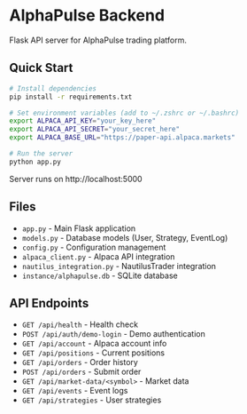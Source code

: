 # AlphaPulse Backend

Flask API server for AlphaPulse trading platform.

## Quick Start

```bash
# Install dependencies
pip install -r requirements.txt

# Set environment variables (add to ~/.zshrc or ~/.bashrc)
export ALPACA_API_KEY="your_key_here"
export ALPACA_API_SECRET="your_secret_here"
export ALPACA_BASE_URL="https://paper-api.alpaca.markets"

# Run the server
python app.py
```

Server runs on http://localhost:5000

## Files

- `app.py` - Main Flask application
- `models.py` - Database models (User, Strategy, EventLog)
- `config.py` - Configuration management
- `alpaca_client.py` - Alpaca API integration
- `nautilus_integration.py` - NautilusTrader integration
- `instance/alphapulse.db` - SQLite database

## API Endpoints

- `GET /api/health` - Health check
- `POST /api/auth/demo-login` - Demo authentication
- `GET /api/account` - Alpaca account info
- `GET /api/positions` - Current positions
- `GET /api/orders` - Order history
- `POST /api/orders` - Submit order
- `GET /api/market-data/<symbol>` - Market data
- `GET /api/events` - Event logs
- `GET /api/strategies` - User strategies